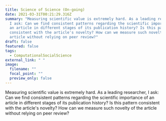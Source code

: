 ```yaml
---
title: Science of Science (On-going)
date: 2021-03-31T00:21:29.316Z
summary: "Measuring scientific value is extremely hard. As a leading researcher,
  I ask: Can we find consistent patterns regarding the scientific importance of
  an article in different stages of its publication history? Is this pattern
  consistent with the article's novelty? How can we measure such novelty of the
  article without relying on peer review?"
draft: false
featured: false
tags:
  - ComputationalSocialScience
external_link: " "
image:
  filename: ""
  focal_point: ""
  preview_only: false
---
```

Measuring scientific value is extremely hard. As a leading researcher, I ask: Can we find consistent patterns regarding the scientific importance of an article in different stages of its publication history? Is this pattern consistent with the article's novelty? How can we measure such novelty of the article without relying on peer review?